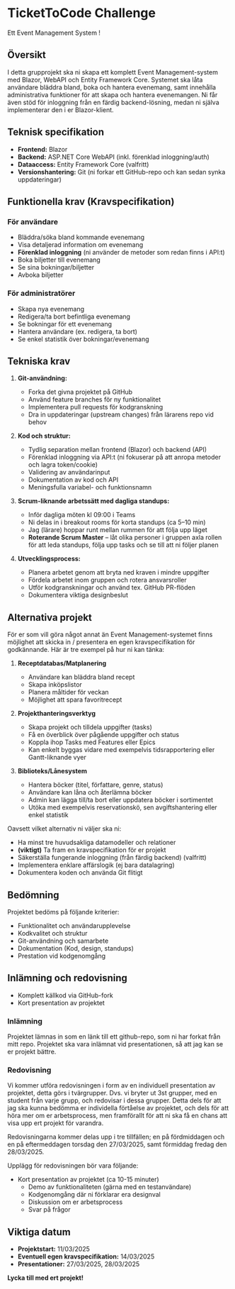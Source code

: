 # TicketToCode Challenge
Ett Event Management System !

## Översikt  
I detta grupprojekt ska ni skapa ett komplett Event Management-system med Blazor, WebAPI och Entity Framework Core. Systemet ska låta användare bläddra bland, boka och hantera evenemang, samt innehålla administrativa funktioner för att skapa och hantera evenemangen. Ni får även stöd för inloggning från en färdig backend-lösning, medan ni själva implementerar den i er Blazor-klient.

## Teknisk specifikation  
- **Frontend:** Blazor  
- **Backend:** ASP.NET Core WebAPI (inkl. förenklad inloggning/auth)  
- **Dataaccess:** Entity Framework Core (valfritt)  
- **Versionshantering:** Git (ni forkar ett GitHub-repo och kan sedan synka uppdateringar)

## Funktionella krav (Kravspecifikation)

### För användare  
- Bläddra/söka bland kommande evenemang  
- Visa detaljerad information om evenemang  
- **Förenklad inloggning** (ni använder de metoder som redan finns i API:t)  
- Boka biljetter till evenemang  
- Se sina bokningar/biljetter  
- Avboka biljetter  

### För administratörer  
- Skapa nya evenemang  
- Redigera/ta bort befintliga evenemang  
- Se bokningar för ett evenemang  
- Hantera användare (ex. redigera, ta bort)  
- Se enkel statistik över bokningar/evenemang  

## Tekniska krav  
1. **Git-användning:**  
   - Forka det givna projektet på GitHub  
   - Använd feature branches för ny funktionalitet  
   - Implementera pull requests för kodgranskning  
   - Dra in uppdateringar (upstream changes) från lärarens repo vid behov  

2. **Kod och struktur:**  
   - Tydlig separation mellan frontend (Blazor) och backend (API)  
   - Förenklad inloggning via API:t (ni fokuserar på att anropa metoder och lagra token/cookie)  
   - Validering av användarinput  
   - Dokumentation av kod och API  
   - Meningsfulla variabel- och funktionsnamn  

3. **Scrum-liknande arbetssätt med dagliga standups:**  
   - Inför dagliga möten kl 09:00 i Teams  
   - Ni delas in i breakout rooms för korta standups (ca 5–10 min)  
   - Jag (lärare) hoppar runt mellan rummen för att följa upp läget  
   - **Roterande Scrum Master** – låt olika personer i gruppen axla rollen för att leda standups, följa upp tasks och se till att ni följer planen  

4. **Utvecklingsprocess:**  
   - Planera arbetet genom att bryta ned kraven i mindre uppgifter  
   - Fördela arbetet inom gruppen och rotera ansvarsroller  
   - Utför kodgranskningar och använd tex. GitHub PR-flöden  
   - Dokumentera viktiga designbeslut  

## Alternativa projekt  
För er som vill göra något annat än Event Management-systemet finns möjlighet att skicka in / presentera en egen kravspecifikation för godkännande. Här är tre exempel på hur ni kan tänka:

1. **Receptdatabas/Matplanering**  
   - Användare kan bläddra bland recept  
   - Skapa inköpslistor  
   - Planera måltider för veckan  
   - Möjlighet att spara favoritrecept

2. **Projekthanteringsverktyg**  
   - Skapa projekt och tilldela uppgifter (tasks)  
   - Få en överblick över pågående uppgifter och status  
   - Koppla ihop Tasks med Features eller Epics
   - Kan enkelt byggas vidare med exempelvis tidsrapportering eller Gantt-liknande vyer  

3. **Biblioteks/Lånesystem**  
   - Hantera böcker (titel, författare, genre, status)  
   - Användare kan låna och återlämna böcker  
   - Admin kan lägga till/ta bort eller uppdatera böcker i sortimentet  
   - Utöka med exempelvis reservationskö, sen avgiftshantering eller enkel statistik  

Oavsett vilket alternativ ni väljer ska ni:  
- Ha minst tre huvudsakliga datamodeller och relationer  
- **(viktigt)** Ta fram en kravspecifikation för er projekt
- Säkerställa fungerande inloggning (från färdig backend) (valfritt)  
- Implementera enklare affärslogik (ej bara datalagring)  
- Dokumentera koden och använda Git flitigt  

## Bedömning  
Projektet bedöms på följande kriterier:  
- Funktionalitet och användarupplevelse  
- Kodkvalitet och struktur  
- Git-användning och samarbete  
- Dokumentation (Kod, design, standups)  
- Prestation vid kodgenomgång  

## Inlämning och redovisning  
- Komplett källkod via GitHub-fork  
- Kort presentation av projektet

### Inlämning
Projektet lämnas in som en länk till ett github-repo, som ni har forkat från mitt repo. Projektet ska vara inlämnat vid presentationen, så att jag kan se er projekt bättre.

### Redovisning
Vi kommer utföra redovisningen i form av en individuell presentation av projektet, detta görs i tvärgrupper. Dvs. vi bryter ut 3st grupper, med en student från varje grupp, och redovisar i dessa grupper. Detta dels för att jag ska kunna bedömma er individella förtåelse av projektet, och dels för att höra mer om er arbetsprocess, men framförallt för att ni ska få en chans att visa upp ert projekt för varandra.

Redovisningarna kommer delas upp i tre tillfällen; en på fördmiddagen och en på eftermeddagen torsdag den 27/03/2025, samt förmiddag fredag den 28/03/2025. 

Upplägg för redovisningen bör vara följande:
- Kort presentation av projektet (ca 10-15 minuter)  
    - Demo av funktionaliteten (gärna med en testanvändare)  
    - Kodgenomgång där ni förklarar era designval
    - Diskussion om er arbetsprocess
    - Svar på frågor


## Viktiga datum  
- **Projektstart:** 11/03/2025  
- **Eventuell egen kravspecifikation:** 14/03/2025  
- **Presentationer:** 27/03/2025, 28/03/2025  

**Lycka till med ert projekt!**